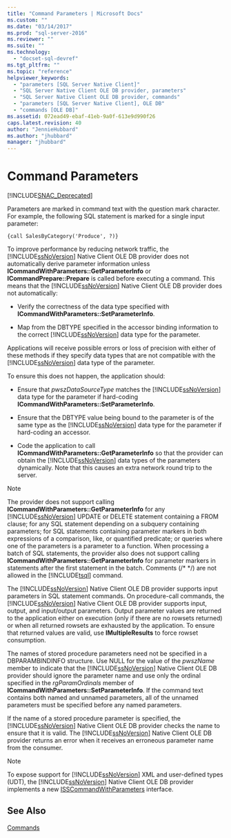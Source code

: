 ```yaml
---
title: "Command Parameters | Microsoft Docs"
ms.custom: ""
ms.date: "03/14/2017"
ms.prod: "sql-server-2016"
ms.reviewer: ""
ms.suite: ""
ms.technology: 
  - "docset-sql-devref"
ms.tgt_pltfrm: ""
ms.topic: "reference"
helpviewer_keywords: 
  - "parameters [SQL Server Native Client]"
  - "SQL Server Native Client OLE DB provider, parameters"
  - "SQL Server Native Client OLE DB provider, commands"
  - "parameters [SQL Server Native Client], OLE DB"
  - "commands [OLE DB]"
ms.assetid: 072ead49-ebaf-41eb-9a0f-613e9d990f26
caps.latest.revision: 40
author: "JennieHubbard"
ms.author: "jhubbard"
manager: "jhubbard"
---
```

# Command Parameters
[!INCLUDE[SNAC_Deprecated](../../includes/snac-deprecated.md)]

  Parameters are marked in command text with the question mark character. For example, the following SQL statement is marked for a single input parameter:  
  
```  
{call SalesByCategory('Produce', ?)}  
```  
  
 To improve performance by reducing network traffic, the [!INCLUDE[ssNoVersion](../../includes/ssnoversion-md.md)] Native Client OLE DB provider does not automatically derive parameter information unless **ICommandWithParameters::GetParameterInfo** or **ICommandPrepare::Prepare** is called before executing a command. This means that the [!INCLUDE[ssNoVersion](../../includes/ssnoversion-md.md)] Native Client OLE DB provider does not automatically:  
  
-   Verify the correctness of the data type specified with **ICommandWithParameters::SetParameterInfo**.  
  
-   Map from the DBTYPE specified in the accessor binding information to the correct [!INCLUDE[ssNoVersion](../../includes/ssnoversion-md.md)] data type for the parameter.  
  
 Applications will receive possible errors or loss of precision with either of these methods if they specify data types that are not compatible with the [!INCLUDE[ssNoVersion](../../includes/ssnoversion-md.md)] data type of the parameter.  
  
 To ensure this does not happen, the application should:  
  
-   Ensure that *pwszDataSourceType* matches the [!INCLUDE[ssNoVersion](../../includes/ssnoversion-md.md)] data type for the parameter if hard-coding **ICommandWithParameters::SetParameterInfo**.  
  
-   Ensure that the DBTYPE value being bound to the parameter is of the same type as the [!INCLUDE[ssNoVersion](../../includes/ssnoversion-md.md)] data type for the parameter if hard-coding an accessor.  
  
-   Code the application to call **ICommandWithParameters::GetParameterInfo** so that the provider can obtain the [!INCLUDE[ssNoVersion](../../includes/ssnoversion-md.md)] data types of the parameters dynamically. Note that this causes an extra network round trip to the server.  
  
> [!NOTE]  
>  The provider does not support calling **ICommandWithParameters::GetParameterInfo** for any [!INCLUDE[ssNoVersion](../../includes/ssnoversion-md.md)] UPDATE or DELETE statement containing a FROM clause; for any SQL statement depending on a subquery containing parameters; for SQL statements containing parameter markers in both expressions of a comparison, like, or quantified predicate; or queries where one of the parameters is a parameter to a function. When processing a batch of SQL statements, the provider also does not support calling **ICommandWithParameters::GetParameterInfo** for parameter markers in statements after the first statement in the batch. Comments (/* \*/) are not allowed in the [!INCLUDE[tsql](../../includes/tsql-md.md)] command.  
  
 The [!INCLUDE[ssNoVersion](../../includes/ssnoversion-md.md)] Native Client OLE DB provider supports input parameters in SQL statement commands. On procedure-call commands, the [!INCLUDE[ssNoVersion](../../includes/ssnoversion-md.md)] Native Client OLE DB provider supports input, output, and input/output parameters. Output parameter values are returned to the application either on execution (only if there are no rowsets returned) or when all returned rowsets are exhausted by the application. To ensure that returned values are valid, use **IMultipleResults** to force rowset consumption.  
  
 The names of stored procedure parameters need not be specified in a DBPARAMBINDINFO structure. Use NULL for the value of the *pwszName* member to indicate that the [!INCLUDE[ssNoVersion](../../includes/ssnoversion-md.md)] Native Client OLE DB provider should ignore the parameter name and use only the ordinal specified in the *rgParamOrdinals* member of **ICommandWithParameters::SetParameterInfo**. If the command text contains both named and unnamed parameters, all of the unnamed parameters must be specified before any named parameters.  
  
 If the name of a stored procedure parameter is specified, the [!INCLUDE[ssNoVersion](../../includes/ssnoversion-md.md)] Native Client OLE DB provider checks the name to ensure that it is valid. The [!INCLUDE[ssNoVersion](../../includes/ssnoversion-md.md)] Native Client OLE DB provider returns an error when it receives an erroneous parameter name from the consumer.  
  
> [!NOTE]  
>  To expose support for [!INCLUDE[ssNoVersion](../../includes/ssnoversion-md.md)] XML and user-defined types (UDT), the [!INCLUDE[ssNoVersion](../../includes/ssnoversion-md.md)] Native Client OLE DB provider implements a new [ISSCommandWithParameters](../../relational-databases/native-client-ole-db-interfaces/isscommandwithparameters-ole-db.md) interface.  
  
## See Also  
 [Commands](../../relational-databases/native-client-ole-db-commands/commands.md)  
  
  
